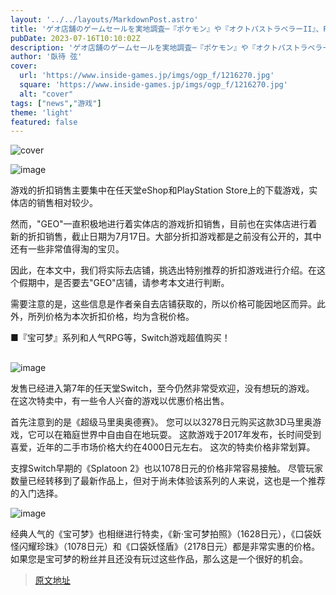 ```yaml
---
layout: '../../layouts/MarkdownPost.astro'
title: 'ゲオ店舗のゲームセールを実地調査─『ポケモン』や『オクトパストラベラーII』、PS5ソフトもお得！ 告知以外の掘り出し物もお届け'
pubDate: 2023-07-16T10:10:02Z
description: 'ゲオ店舗のゲームセールを実地調査─『ポケモン』や『オクトパストラベラーII』、PS5ソフトもお得！ 告知以外の掘り出し物もお届け'
author: '臥待 弦'
cover:
  url: 'https://www.inside-games.jp/imgs/ogp_f/1216270.jpg'
  square: 'https://www.inside-games.jp/imgs/ogp_f/1216270.jpg'
  alt: "cover"
tags: ["news","游戏"]
theme: 'light'
featured: false
---
```


![cover](https://www.inside-games.jp/imgs/ogp_f/1216270.jpg)

![image](https://www.inside-games.jp/imgs/zoom/1216260.png)

游戏的折扣销售主要集中在任天堂eShop和PlayStation Store上的下载游戏，实体店的销售相对较少。

然而，"GEO"一直积极地进行着实体店的游戏折扣销售，目前也在实体店进行着新的折扣销售，截止日期为7月17日。大部分折扣游戏都是之前没有公开的，其中还有一些非常值得淘的宝贝。

因此，在本文中，我们将实际去店铺，挑选出特别推荐的折扣游戏进行介绍。在这个假期中，是否要去"GEO"店铺，请参考本文进行判断。

需要注意的是，这些信息是作者亲自去店铺获取的，所以价格可能因地区而异。此外，所列价格为本次折扣价格，均为含税价格。

■『宝可梦』系列和人气RPG等，Switch游戏超值购买！
## 

![image](https://www.inside-games.jp/imgs/zoom/1216261.png)

发售已经进入第7年的任天堂Switch，至今仍然非常受欢迎，没有想玩的游戏。 在这次特卖中，有一些令人兴奋的游戏以优惠价格出售。

首先注意到的是《超级马里奥奥德赛》。 您可以以3278日元购买这款3D马里奥游戏，它可以在箱庭世界中自由自在地玩耍。 这款游戏于2017年发布，长时间受到喜爱，近年的二手市场价格大约在4000日元左右。 这次的特卖价格非常划算。

支撑Switch早期的《Splatoon 2》也以1078日元的价格非常容易接触。 尽管玩家数量已经转移到了最新作品上，但对于尚未体验该系列的人来说，这也是一个推荐的入门选择。

![image](https://www.inside-games.jp/imgs/zoom/1216263.png)

经典人气的《宝可梦》也相继进行特卖，《新·宝可梦拍照》（1628日元），《口袋妖怪闪耀珍珠》（1078日元）和《口袋妖怪盾》（2178日元）都是非常实惠的价格。 如果您是宝可梦的粉丝并且还没有玩过这些作品，那么这是一个很好的机会。

>[原文地址](https://www.inside-games.jp/article/2023/07/16/147232.html)  